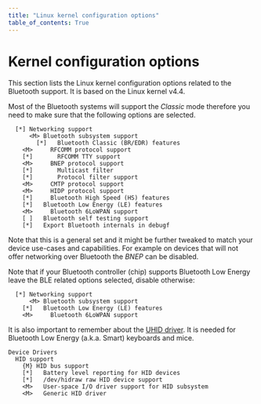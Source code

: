 ```yaml
---
title: "Linux kernel configuration options"
table_of_contents: True
---
```


# Kernel configuration options

This section lists the Linux kernel configuration options related to the
Bluetooth support. It is based on the Linux kernel v4.4.

Most of the Bluetooth systems will support the *Classic* mode therefore you need
to make sure that the following options are selected.

```
  [*] Networking support
      <M> Bluetooth subsystem support
    	[*]   Bluetooth Classic (BR/EDR) features
	<M>     RFCOMM protocol support
	[*]       RFCOMM TTY support
	<M>     BNEP protocol support
	[*]       Multicast filter
	[*]       Protocol filter support
	<M>     CMTP protocol support
	<M>     HIDP protocol support
	[*]     Bluetooth High Speed (HS) features
	[*]   Bluetooth Low Energy (LE) features
	<M>     Bluetooth 6LoWPAN support
	[ ]   Bluetooth self testing support
	[*]   Export Bluetooth internals in debugf
```

Note that this is a general set and it might be further tweaked to match your
device use-cases and capabilities. For example on devices that will not offer
networking over Bluetooth the *BNEP* can be disabled. 

Note that if your Bluetooth controller (chip) supports Bluetooth Low Energy
leave the BLE related options selected, disable otherwise:

```
  [*] Networking support
      <M> Bluetooth subsystem support
	[*]   Bluetooth Low Energy (LE) features
	<M>     Bluetooth 6LoWPAN support
```

It is also important to remember about the [UHID
driver](https://lwn.net/Articles/508083/). It is needed for
Bluetooth Low Energy (a.k.a. Smart) keyboards and mice.

```
Device Drivers
  HID support
    {M} HID bus support
    [*]   Battery level reporting for HID devices
    [*]   /dev/hidraw raw HID device support
    <M>   User-space I/O driver support for HID subsystem
    <M>   Generic HID driver 
```

